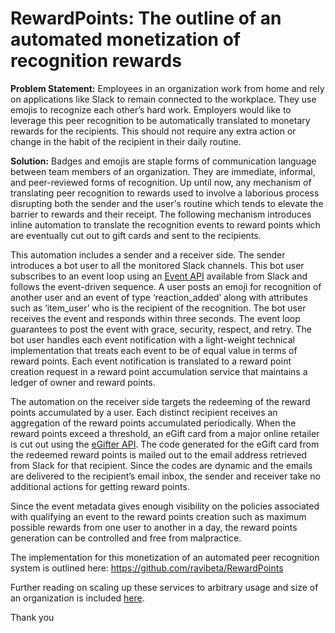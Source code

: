 # RewardPoints: The outline of an automated monetization of recognition rewards

**Problem Statement:** Employees in an organization work from home and rely on applications like Slack to remain connected to the workplace. They use emojis to recognize each other’s hard work. Employers would like to leverage this peer recognition to be automatically translated to monetary rewards for the recipients. This should not require any extra action or change in the habit of the recipient in their daily routine.

**Solution:** Badges and emojis are staple forms of communication language between team members of an organization. They are immediate, informal, and peer-reviewed forms of recognition. Up until now, any mechanism of translating peer recognition to rewards used to involve a laborious process disrupting both the sender and the user's routine which tends to elevate the barrier to rewards and their receipt. The following mechanism introduces inline automation to translate the recognition events to reward points which are eventually cut out to gift cards and sent to the recipients.

This automation includes a sender and a receiver side.  The sender introduces a bot user to all the monitored Slack channels. This bot user subscribes to an event loop using an [Event API](https://api.slack.com/events-api#receiving_events) available from Slack and follows the event-driven sequence. A user posts an emoji for recognition of another user and an event of type ‘reaction_added’ along with attributes such as ‘item_user’ who is the recipient of the recognition. The bot user receives the event and responds within three seconds. The event loop guarantees to post the event with grace, security, respect, and retry.  The bot user handles each event notification with a light-weight technical implementation that treats each event to be of equal value in terms of reward points. Each event notification is translated to a reward point creation request in a reward point accumulation service that maintains a ledger of owner and reward points.

The automation on the receiver side targets the redeeming of the reward points accumulated by a user. Each distinct recipient receives an aggregation of the reward points accumulated periodically. When the reward points exceed a threshold, an eGift card from a major online retailer is cut out using the [eGifter API](https://corporate.egifter.com/gift-card-api/). The code generated for the eGift card from the redeemed reward points is mailed out to the email address retrieved from Slack for that recipient.  Since the codes are dynamic and the emails are delivered to the recipient’s email inbox, the sender and receiver take no additional actions for getting reward points.

Since the event metadata gives enough visibility on the policies associated with qualifying an event to the reward points creation such as maximum possible rewards from one user to another in a day, the reward points generation can be controlled and free from malpractice.

The implementation for this monetization of an automated peer recognition system is outlined here: https://github.com/ravibeta/RewardPoints

Further reading on scaling up these services to arbitrary usage and size of an organization is included [here](https://1drv.ms/w/s!Ashlm-Nw-wnWwg-a52lDQkwQIQnl?e=0tGzIg).

Thank you
